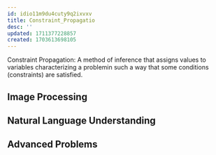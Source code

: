 ```yaml
---
id: idio11m9du4cuty9q2ixvxv
title: Constraint_Propagatio
desc: ''
updated: 1711377228857
created: 1703613698105
---
```


Constraint Propagation: A method of inference that assigns values to variables characterizing a problemin such a way that some conditions (constraints) are satisfied.

## Image Processing

## Natural Language Understanding

## Advanced Problems
